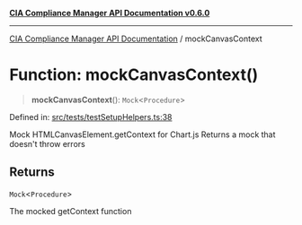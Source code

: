 [**CIA Compliance Manager API Documentation v0.6.0**](../README.md)

***

[CIA Compliance Manager API Documentation](../globals.md) / mockCanvasContext

# Function: mockCanvasContext()

> **mockCanvasContext**(): `Mock`\<`Procedure`\>

Defined in: [src/tests/testSetupHelpers.ts:38](https://github.com/Hack23/cia-compliance-manager/blob/main/src/tests/testSetupHelpers.ts#L38)

Mock HTMLCanvasElement.getContext for Chart.js
Returns a mock that doesn't throw errors

## Returns

`Mock`\<`Procedure`\>

The mocked getContext function
